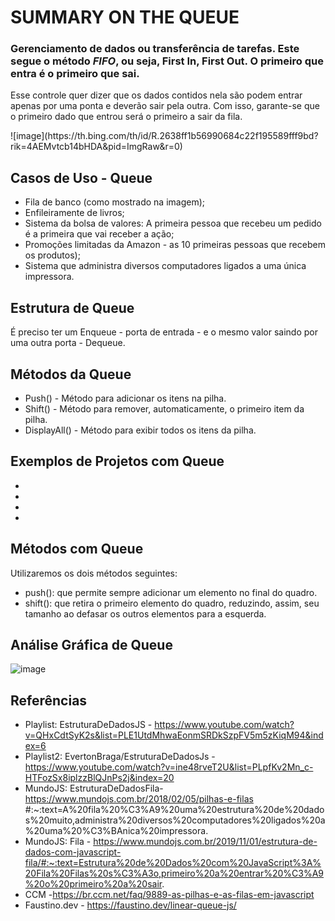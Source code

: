 # SUMMARY ON THE QUEUE #
### Gerenciamento de dados ou transferência de tarefas. Este segue o método *FIFO*, ou seja, First In, First Out. O primeiro que entra é o primeiro que sai. ###

Esse controle quer dizer que os dados contidos nela são podem entrar apenas por uma ponta e deverão sair pela outra. Com isso, garante-se que o primeiro dado que entrou será o primeiro a sair da fila.

<div style="height:60px">
![image](https://th.bing.com/th/id/R.2638ff1b56990684c22f195589fff9bd?rik=4AEMvtcb14bHDA&pid=ImgRaw&r=0)
<div>

## Casos de Uso - Queue ##

- Fila de banco (como mostrado na imagem);
- Enfileiramente de livros;
- Sistema da bolsa de valores: A primeira pessoa que recebeu um pedido é a primeira que vai receber a ação;
- Promoções limitadas da Amazon - as 10 primeiras pessoas que recebem os produtos);
- Sistema que administra diversos computadores ligados a uma única impressora.

## Estrutura de Queue ##

É preciso ter um Enqueue - porta de entrada - e o mesmo valor saindo por uma outra porta - Dequeue.

## Métodos da Queue ##

- Push() - Método para adicionar os itens na pilha.
- Shift() - Método para remover, automaticamente, o primeiro item da pilha.
- DisplayAll() - Método para exibir todos os itens da pilha.

## Exemplos de Projetos com Queue ##

- 
- 
- 
- 

## Métodos com Queue ## 

Utilizaremos os dois métodos seguintes:

- push(): que permite sempre adicionar um elemento no final do quadro.
- shift(): que retira o primeiro elemento do quadro, reduzindo, assim, seu tamanho ao defasar os outros elementos para a esquerda.

## Análise Gráfica de Queue ##

![image](https://th.bing.com/th/id/R.224e00eb1b9f6d946aeb3bfd2d10499d?rik=%2fk2scWV531EvJw&pid=ImgRaw&r=0)

## Referências ##
- Playlist: EstruturaDeDadosJS - https://www.youtube.com/watch?v=QHxCdtSyK2s&list=PLE1UtdMhwaEonmSRDkSzpFV5m5zKiqM94&index=6
- Playlist2: EvertonBraga/EstruturaDeDadosJs - https://www.youtube.com/watch?v=ine48rveT2U&list=PLpfKv2Mn_c-HTFozSx8iplzzBlQJnPs2j&index=20
- MundoJS: EstruturaDeDadosFila- https://www.mundojs.com.br/2018/02/05/pilhas-e-filas #:~:text=A%20fila%20%C3%A9%20uma%20estrutura%20de%20dados%20muito,administra%20diversos%20computadores%20ligados%20a%20uma%20%C3%BAnica%20impressora.
- MundoJS: Fila - https://www.mundojs.com.br/2019/11/01/estrutura-de-dados-com-javascript-fila/#:~:text=Estrutura%20de%20Dados%20com%20JavaScript%3A%20Fila%20Filas%20s%C3%A3o,primeiro%20a%20entrar%20%C3%A9%20o%20primeiro%20a%20sair.
- CCM -https://br.ccm.net/faq/9889-as-pilhas-e-as-filas-em-javascript
- Faustino.dev - https://faustino.dev/linear-queue-js/
